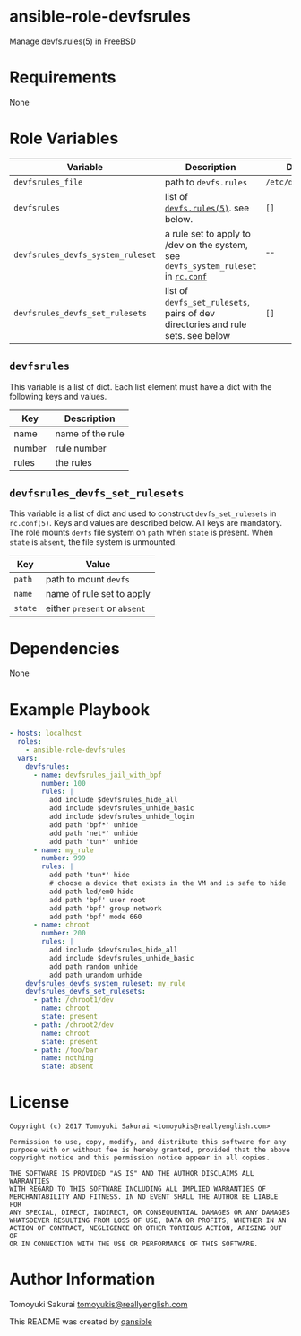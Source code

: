# ansible-role-devfsrules

Manage devfs.rules(5) in FreeBSD

# Requirements

None

# Role Variables

| Variable | Description | Default |
|----------|-------------|---------|
| `devfsrules_file` | path to `devfs.rules` | `/etc/devfs.rules` |
| `devfsrules` | list of [`devfs.rules(5)`](http://man.freebsd.org/devfs.rules). see below. | `[]` |
| `devfsrules_devfs_system_ruleset` | a rule set to apply to /dev on the system, see `devfs_system_ruleset` in [`rc.conf`](http://man.freebsd.org/rc.conf) | `""` |
| `devfsrules_devfs_set_rulesets` | list of `devfs_set_rulesets`, pairs of dev directories and rule sets. see below | `[]` |

## `devfsrules`

This variable is a list of dict. Each list element must have a dict with the
following keys and values.

| Key | Description |
|-----|-------------|
| name | name of the rule |
| number | rule number |
| rules | the rules |

## `devfsrules_devfs_set_rulesets`

This variable is a list of dict and used to construct `devfs_set_rulesets` in
`rc.conf(5)`. Keys and values are described below. All keys are mandatory. The
role mounts `devfs` file system on `path` when `state` is present. When `state`
is `absent`, the file system is unmounted.

| Key | Value |
|-----|-------|
| `path` | path to mount `devfs` |
| `name` | name of rule set to apply |
| `state` | either `present` or `absent` |

# Dependencies

None

# Example Playbook

```yaml
- hosts: localhost
  roles:
    - ansible-role-devfsrules
  vars:
    devfsrules:
      - name: devfsrules_jail_with_bpf
        number: 100
        rules: |
          add include $devfsrules_hide_all
          add include $devfsrules_unhide_basic
          add include $devfsrules_unhide_login
          add path 'bpf*' unhide
          add path 'net*' unhide
          add path 'tun*' unhide
      - name: my_rule
        number: 999
        rules: |
          add path 'tun*' hide
          # choose a device that exists in the VM and is safe to hide
          add path led/em0 hide
          add path 'bpf' user root
          add path 'bpf' group network
          add path 'bpf' mode 660
      - name: chroot
        number: 200
        rules: |
          add include $devfsrules_hide_all
          add include $devfsrules_unhide_basic
          add path random unhide
          add path urandom unhide
    devfsrules_devfs_system_ruleset: my_rule
    devfsrules_devfs_set_rulesets:
      - path: /chroot1/dev
        name: chroot
        state: present
      - path: /chroot2/dev
        name: chroot
        state: present
      - path: /foo/bar
        name: nothing
        state: absent
```

# License

```
Copyright (c) 2017 Tomoyuki Sakurai <tomoyukis@reallyenglish.com>

Permission to use, copy, modify, and distribute this software for any
purpose with or without fee is hereby granted, provided that the above
copyright notice and this permission notice appear in all copies.

THE SOFTWARE IS PROVIDED "AS IS" AND THE AUTHOR DISCLAIMS ALL WARRANTIES
WITH REGARD TO THIS SOFTWARE INCLUDING ALL IMPLIED WARRANTIES OF
MERCHANTABILITY AND FITNESS. IN NO EVENT SHALL THE AUTHOR BE LIABLE FOR
ANY SPECIAL, DIRECT, INDIRECT, OR CONSEQUENTIAL DAMAGES OR ANY DAMAGES
WHATSOEVER RESULTING FROM LOSS OF USE, DATA OR PROFITS, WHETHER IN AN
ACTION OF CONTRACT, NEGLIGENCE OR OTHER TORTIOUS ACTION, ARISING OUT OF
OR IN CONNECTION WITH THE USE OR PERFORMANCE OF THIS SOFTWARE.
```

# Author Information

Tomoyuki Sakurai <tomoyukis@reallyenglish.com>

This README was created by [qansible](https://github.com/trombik/qansible)
